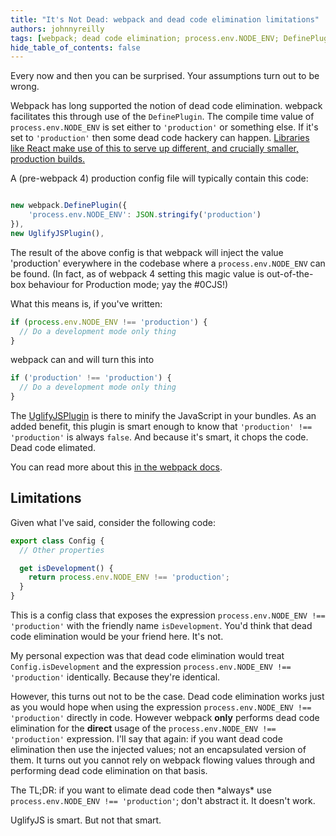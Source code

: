 ```yaml
---
title: "It's Not Dead: webpack and dead code elimination limitations"
authors: johnnyreilly
tags: [webpack; dead code elimination; process.env.NODE_ENV; DefinePlugin]
hide_table_of_contents: false
---
```


Every now and then you can be surprised. Your assumptions turn out to be wrong.

Webpack has long supported the notion of dead code elimination. webpack facilitates this through use of the `DefinePlugin`. The compile time value of `process.env.NODE_ENV` is set either to `'production'` or something else. If it's set to `'production'` then some dead code hackery can happen. [Libraries like React make use of this to serve up different, and crucially smaller, production builds.](https://reactjs.org/docs/optimizing-performance.html#webpack)

A (pre-webpack 4) production config file will typically contain this code:

```js twoslash

new webpack.DefinePlugin({
    'process.env.NODE_ENV': JSON.stringify('production')
}),
new UglifyJSPlugin(),
```

The result of the above config is that webpack will inject the value 'production' everywhere in the codebase where a `process.env.NODE_ENV` can be found. (In fact, as of webpack 4 setting this magic value is out-of-the-box behaviour for Production mode; yay the #0CJS!)

What this means is, if you've written:

```js twoslash
if (process.env.NODE_ENV !== 'production') {
  // Do a development mode only thing
}
```

webpack can and will turn this into

```js twoslash
if ('production' !== 'production') {
  // Do a development mode only thing
}
```

The [UglifyJSPlugin](https://github.com/webpack-contrib/uglifyjs-webpack-plugin) is there to minify the JavaScript in your bundles. As an added benefit, this plugin is smart enough to know that `'production' !== 'production'` is always `false`. And because it's smart, it chops the code. Dead code elimated.

You can read more about this [in the webpack docs](https://webpack.js.org/guides/production/#specify-the-environment).

## Limitations

Given what I've said, consider the following code:

```js twoslash
export class Config {
  // Other properties

  get isDevelopment() {
    return process.env.NODE_ENV !== 'production';
  }
}
```

This is a config class that exposes the expression `process.env.NODE_ENV !== 'production'` with the friendly name `isDevelopment`. You'd think that dead code elimination would be your friend here. It's not.

My personal expection was that dead code elimination would treat `Config.isDevelopment` and the expression `process.env.NODE_ENV !== 'production'` identically. Because they're identical.

However, this turns out not to be the case. Dead code elimination works just as you would hope when using the expression `process.env.NODE_ENV !== 'production'` directly in code. However webpack **only** performs dead code elimination for the **direct** usage of the `process.env.NODE_ENV !== 'production'` expression. I'll say that again: if you want dead code elimination then use the injected values; not an encapsulated version of them. It turns out you cannot rely on webpack flowing values through and performing dead code elimination on that basis.

The TL;DR: if you want to elimate dead code then \*always\* use `process.env.NODE_ENV !== 'production'`; don't abstract it. It doesn't work.

UglifyJS is smart. But not that smart.
